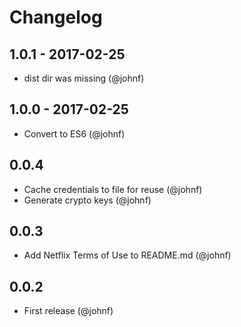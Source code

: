 # Changelog

## 1.0.1 - 2017-02-25

* dist dir was missing (@johnf)

## 1.0.0 - 2017-02-25

* Convert to ES6 (@johnf)

## 0.0.4

* Cache credentials to file for reuse (@johnf)
* Generate crypto keys (@johnf)

## 0.0.3

* Add Netflix Terms of Use to README.md (@johnf)

## 0.0.2

* First release (@johnf)
